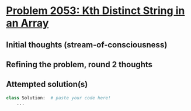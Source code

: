 # [Problem 2053: Kth Distinct String in an Array](https://leetcode.com/problems/kth-distinct-string-in-an-array/description/?envType=daily-question)

## Initial thoughts (stream-of-consciousness)

## Refining the problem, round 2 thoughts

## Attempted solution(s)
```python
class Solution:  # paste your code here!
    ...
```
